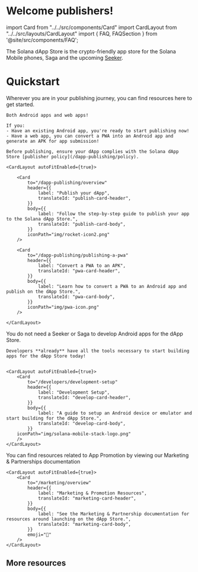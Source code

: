 # Welcome publishers!

import Card from "../../src/components/Card"
import CardLayout from "../../src/layouts/CardLayout"
import { FAQ, FAQSection } from '@site/src/components/FAQ';


The Solana dApp Store is the crypto-friendly app store for the Solana Mobile phones, Saga and the upcoming [Seeker](https://solanamobile.com).

# Quickstart

Wherever you are in your publishing journey, you can find resources here to get started.

<FAQ>
  <FAQSection title="What apps can be published to the dApp Store?" expanded={true}>

    Both Android apps and web apps!

    If you:
    - Have an existing Android app, you're ready to start publishing now!
    - Have a web app, you can convert a PWA into an Android app and generate an APK for app submission!

    Before publishing, ensure your dApp complies with the Solana dApp Store [publisher policy](/dapp-publishing/policy).

    <CardLayout autoFitEnabled={true}>

        <Card
            to="/dapp-publishing/overview"
            header={{
                label: "Publish your dApp",
                translateId: "publish-card-header",
            }}
            body={{
                label: "Follow the step-by-step guide to publish your app to the Solana dApp Store.",
                translateId: "publish-card-body",
            }}
            iconPath="img/rocket-icon2.png"
        />

        <Card
            to="/dapp-publishing/publishing-a-pwa"
            header={{
                label: "Convert a PWA to an APK",
                translateId: "pwa-card-header",
            }}
            body={{
                label: "Learn how to convert a PWA to an Android app and publish on the dApp Store.",
                translateId: "pwa-card-body",
            }}
            iconPath="img/pwa-icon.png"
        />

    </CardLayout>

  </FAQSection>
  <FAQSection title="Do I need a Seeker or Saga to build an app for the dApp Store?">
    You do not need a Seeker or Saga to develop Android apps for the dApp Store.

    Developers **already** have all the tools necessary to start building apps for the dApp Store today!


    <CardLayout autoFitEnabled={true}>
        <Card
            to="/developers/development-setup"
            header={{
                label: "Development Setup",
                translateId: "develop-card-header",
            }}
            body={{
                label: "A guide to setup an Android device or emulator and start building for the dApp Store.",
                translateId: "develop-card-body",
            }}
        iconPath="img/solana-mobile-stack-logo.png"
        />
    </CardLayout>

  </FAQSection>
  <FAQSection title="I've published my app! How can I promote it?">
    You can find resources related to App Promotion by viewing our Marketing & Partnerships documentation

    <CardLayout autoFitEnabled={true}>
        <Card
            to="/marketing/overview"
            header={{
                label: "Marketing & Promotion Resources",
                translateId: "marketing-card-header",
            }}
            body={{
                label: "See the Marketing & Partnership documentation for resources around launching on the dApp Store.",
                translateId: "marketing-card-body",
            }}
            emoji="📣"
        />
    </CardLayout>

  </FAQSection>
</FAQ>

## More resources

<CardLayout autoFitEnabled={true}>
    <Card
        to="/dapp-publishing/overview"
        header={{
            label: "Publish a dApp",
            translateId: "publish-card-header",
        }}
        body={{
            label: "Follow the step-by-step guide to publish your app to the Solana dApp Store.",
            translateId: "publish-card-body",
        }}
        emoji="🚀"
    />
    <Card
        to="/dapp-publishing/publishing-a-pwa"
        header={{
            label: "Progressive Web Apps (PWAs)",
            translateId: "pwa-card-header",
        }}
        body={{
            label: "Learn how to convert a PWA to an Android app and publish on the dApp Store.",
            translateId: "pwa-card-body)",
        }}
        iconPath="img/pwa-icon.png"
    />
</CardLayout>

<CardLayout autoFitEnabled={true}>
    <Card
        to="/dapp-publishing/qanda"
        header={{
            label: "Frequently Asked Questions",
            translateId: "qanda-card-header",
        }}
        body={{
            label: "See the list of frequently asked questions about the Solana dApp Store and its publishing process.",
            translateId: "qanda-card-body",
        }}
        emoji="❓"
    />
    <Card
        to="/dapp-publishing/policy"
        header={{
            label: "Publisher Policy",
            translateId: "policy-card-header",
        }}
        body={{
            label: "Learn about the dApp Store mission statement and publisher policy.",
            translateId: "policy-card-body",
        }}
        emoji="📜"
    />
</CardLayout>

<br/>
